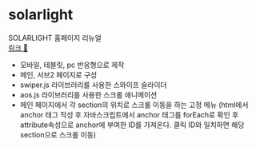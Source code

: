 # solarlight
SOLARLIGHT 홈페이지 리뉴얼<br>
<a href="https://kim-bab.github.io/solarlight/solar.html">링크 🚀</a>

- 모바일, 테블릿, pc 반응형으로 제작
- 메인, 서브2 페이지로 구성
- swiper.js 라이브러리를 사용한 스와이프 슬라이더
- aos.js 라이브러리를 사용한 스크롤 애니메이션
- 메인 페이지에서 각 section의 위치로 스크롤 이동을 하는 고정 메뉴
  (html에서 anchor 태그 작성 후 자바스크립트에서 anchor 태그를 forEach로 확인 후
  attribute속성으로 anchor에 부여한 ID를 가져온다. 클릭 ID와 일치하면 해당 section으로 스크롤 이동)
